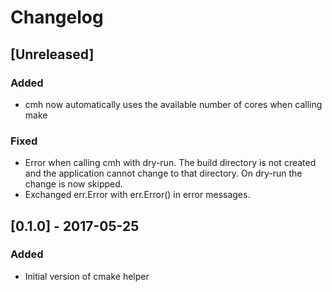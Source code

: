 # Changelog

## [Unreleased]

### Added

* cmh now automatically uses the available number of cores when calling make

### Fixed

* Error when calling cmh with dry-run. The build directory is not created and the
  application cannot change to that directory. On dry-run the change is now
  skipped.
* Exchanged err.Error with err.Error() in error messages.

## [0.1.0] - 2017-05-25

### Added

* Initial version of cmake helper

